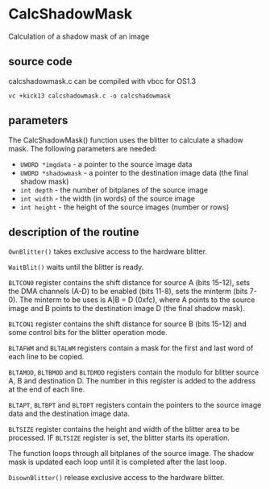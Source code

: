 # CalcShadowMask
Calculation of a shadow mask of an image

## source code
calcshadowmask.c can be compiled with vbcc for OS1.3
```shell
vc +kick13 calcshadowmask.c -o calcshadowmask
```

## parameters
The CalcShadowMask() function uses the blitter to calculate a shadow mask. The following parameters are needed:
+ `UWORD *imgdata` - a pointer to the source image data
+ `UWORD *shadowmask` - a pointer to the destination image data (the final shadow mask)
+ `int depth` - the number of bitplanes of the source image
+ `int width` - the width (in words) of the source image
+ `int height` - the height of the source images (number or rows)

## description of the routine
`OwnBlitter()` takes exclusive access to the hardware blitter.

`WaitBlit()` waits until the blitter is ready.

`BLTCON0` register contains the shift distance for source A (bits 15-12), sets the DMA channels (A-D) to be enabled (bits 11-8), sets the minterm (bits 7-0).
The minterm to be uses is A|B = D (0xfc), where A points to the source image and B points to the destination image D (the final shadow mask).

`BLTCON1` register contains the shift distance for source B (bits 15-12) and some control bits for the blitter operation mode.

`BLTAFWM` and `BLTALWM` registers contain a mask for the first and last word of each line to be copied.

`BLTAMOD`, `BLTBMOD` and `BLTDMOD` registers contain the modulo for blitter source A, B and destination D. The number in this register is added to the address at the end of each line.

`BLTAPT`, `BLTBPT` and `BLTDPT` registers contain the pointers to the source image data and the destination image data.

`BLTSIZE` register contains the height and width of the blitter area to be processed. IF `BLTSIZE` register is set, the blitter starts its operation.

The function loops through all bitplanes of the source image. The shadow mask is updated each loop until it is completed after the last loop.

`DisownBlitter()` release exclusive access to the hardware blitter.
